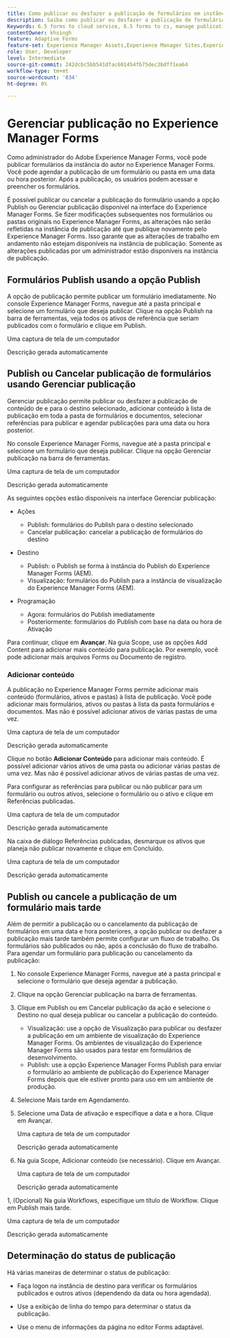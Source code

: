```yaml
---
title: Como publicar ou desfazer a publicação de formulários em instâncias de pré-visualização ou publicação?
description: Saiba como publicar ou desfazer a publicação de formulários do ambiente do autor do AEM para visualizar ou publicar instâncias. Se você estiver testando seus formulários em um ambiente de preparo ou implantando-os em tempo real para usuários finais, o AEM fornece ferramentas simplificadas para gerenciar esse processo com eficiência.
Keywords: 6.5 forms to cloud service, 6.5 forms to cs, manage publication, , AEM Forms 6.5 to Cloud Service, AEM form migration to cloud service, Forms Manage publication, AF Manage publication, Adaptive Forms Manage publication, Cloud Manage publication
contentOwner: khsingh
feature: Adaptive Forms
feature-set: Experience Manager Assets,Experience Manager Sites,Experience Manager, Experience Manager Forms, Experience Manager Cloud Manager
role: User, Developer
level: Intermediate
source-git-commit: 242dcbc5bb541dfac601454fb75dec3bdff1ea64
workflow-type: tm+mt
source-wordcount: '834'
ht-degree: 0%

---
```



# &#x200B;Gerenciar publicação no Experience Manager Forms

Como administrador do Adobe Experience Manager Forms, você pode publicar formulários da instância do autor no Experience Manager Forms. Você pode agendar a publicação de um formulário ou pasta em uma data ou hora posterior. Após a publicação, os usuários podem acessar e preencher os formulários.

É possível publicar ou cancelar a publicação do formulário usando a opção Publish ou Gerenciar publicação disponível na interface do Experience Manager Forms. Se fizer modificações subsequentes nos formulários ou pastas originais no Experience Manager Forms, as alterações não serão refletidas na instância de publicação até que publique novamente pelo Experience Manager Forms. Isso garante que as alterações de trabalho em andamento não estejam disponíveis na instância de publicação. Somente as alterações publicadas por um administrador estão disponíveis na instância de publicação.

## Formulários Publish usando a opção Publish

A opção de publicação permite publicar um formulário imediatamente. No console Experience Manager Forms, navegue até a pasta principal e selecione um formulário que deseja publicar. Clique na opção Publish na barra de ferramentas, veja todos os ativos de referência que seriam publicados com o formulário e clique em Publish.

Uma captura de tela de um computador

Descrição gerada automaticamente

## Publish ou Cancelar publicação de formulários usando Gerenciar publicação


Gerenciar publicação permite publicar ou desfazer a publicação de conteúdo de e para o destino selecionado, adicionar conteúdo à lista de publicação em toda a pasta de formulários e documentos, selecionar referências para publicar e agendar publicações para uma data ou hora posterior.


No console Experience Manager Forms, navegue até a pasta principal e selecione um formulário que deseja publicar. Clique na opção Gerenciar publicação na barra de ferramentas.


Uma captura de tela de um computador

Descrição gerada automaticamente



As seguintes opções estão disponíveis na interface Gerenciar publicação:

* Ações

   * Publish: formulários do Publish para o destino selecionado
   * Cancelar publicação: cancelar a publicação de formulários do destino

* Destino

   * Publish: o Publish se forma à instância do Publish do Experience Manager Forms (AEM).
   * Visualização: formulários do Publish para a instância de visualização do Experience Manager Forms (AEM).

* Programação

   * Agora: formulários do Publish imediatamente
   * Posteriormente: formulários do Publish com base na data ou hora de Ativação



Para continuar, clique em **Avançar**. Na guia Scope, use as opções Add Content para adicionar mais conteúdo para publicação. Por exemplo, você pode adicionar mais arquivos Forms ou Documento de registro.

### Adicionar conteúdo

A publicação no Experience Manager Forms permite adicionar mais conteúdo (formulários, ativos e pastas) à lista de publicação. Você pode adicionar mais formulários, ativos ou pastas à lista da pasta formulários e documentos. Mas não é possível adicionar ativos de várias pastas de uma vez.

Uma captura de tela de um computador

Descrição gerada automaticamente

Clique no botão **Adicionar Conteúdo** para adicionar mais conteúdo. É possível adicionar vários ativos de uma pasta ou adicionar várias pastas de uma vez. Mas não é possível adicionar ativos de várias pastas de uma vez.

Para configurar as referências para publicar ou não publicar para um formulário ou outros ativos, selecione o formulário ou o ativo e clique em Referências publicadas.

Uma captura de tela de um computador

Descrição gerada automaticamente

Na caixa de diálogo Referências publicadas, desmarque os ativos que planeja não publicar novamente e clique em Concluído.


Uma captura de tela de um computador

Descrição gerada automaticamente


## Publish ou cancele a publicação de um formulário mais tarde


Além de permitir a publicação ou o cancelamento da publicação de formulários em uma data e hora posteriores, a opção publicar ou desfazer a publicação mais tarde também permite configurar um fluxo de trabalho. Os formulários são publicados ou não, após a conclusão do fluxo de trabalho. Para agendar um formulário para publicação ou cancelamento da publicação:

1. No console Experience Manager Forms, navegue até a pasta principal e selecione o formulário que deseja agendar a publicação.
1. Clique na opção Gerenciar publicação na barra de ferramentas.
1. Clique em Publish ou em Cancelar publicação da ação e selecione o Destino no qual deseja publicar ou cancelar a publicação do conteúdo.

   * Visualização: use a opção de Visualização para publicar ou desfazer a publicação em um ambiente de visualização do Experience Manager Forms. Os ambientes de visualização do Experience Manager Forms são usados para testar em formulários de desenvolvimento.
   * Publish: use a opção Experience Manager Forms Publish para enviar o formulário ao ambiente de publicação do Experience Manager Forms depois que ele estiver pronto para uso em um ambiente de produção.


1. Selecione Mais tarde em Agendamento.

1. Selecione uma Data de ativação e especifique a data e a hora. Clique em Avançar.

   Uma captura de tela de um computador

   Descrição gerada automaticamente

1. Na guia Scope, Adicionar conteúdo (se necessário). Clique em Avançar.

   Uma captura de tela de um computador

   Descrição gerada automaticamente

1, (Opcional) Na guia Workflows, especifique um título de Workflow. Clique em Publish mais tarde.

Uma captura de tela de um computador

Descrição gerada automaticamente

## Determinação do status de publicação

Há várias maneiras de determinar o status de publicação:

* Faça logon na instância de destino para verificar os formulários publicados e outros ativos (dependendo da data ou hora agendada).

* Use a exibição de linha do tempo para determinar o status da publicação.

* Use o menu de informações da página no editor Forms adaptável.